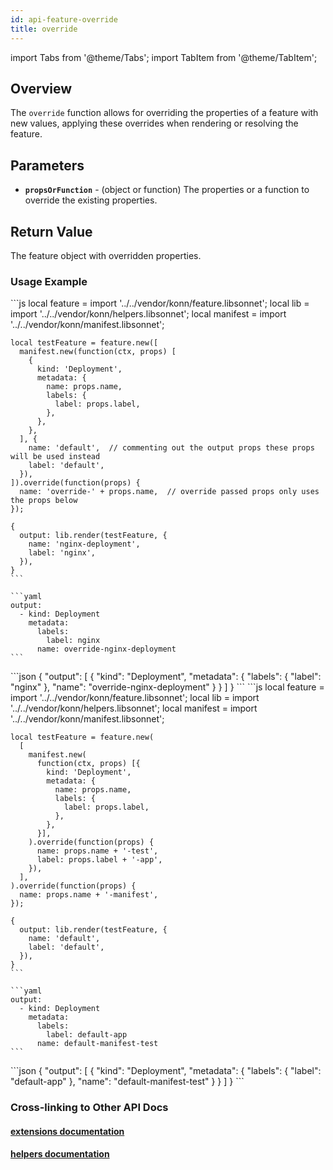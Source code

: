 ```yaml
---
id: api-feature-override
title: override
---
```


import Tabs from '@theme/Tabs';
import TabItem from '@theme/TabItem';



## Overview
The `override` function allows for overriding the properties of a feature with new values, applying these overrides when rendering or resolving the feature.

## Parameters
- **`propsOrFunction`** - (object or function) The properties or a function to override the existing properties.

## Return Value
The feature object with overridden properties.

### Usage Example


<Tabs>
    <TabItem value="jsonnet" label="Jsonnet" default>
    ```js
    local feature = import '../../vendor/konn/feature.libsonnet';
    local lib = import '../../vendor/konn/helpers.libsonnet';
    local manifest = import '../../vendor/konn/manifest.libsonnet';

    local testFeature = feature.new([
      manifest.new(function(ctx, props) [
        {
          kind: 'Deployment',
          metadata: {
            name: props.name,
            labels: {
              label: props.label,
            },
          },
        },
      ], {
        name: 'default',  // commenting out the output props these props will be used instead
        label: 'default',
      }),
    ]).override(function(props) {
      name: 'override-' + props.name,  // override passed props only uses the props below
    });

    {
      output: lib.render(testFeature, {
        name: 'nginx-deployment',
        label: 'nginx',
      }),
    }
    ```
  </TabItem>
  <TabItem value="yaml" label="YAML Output">

    ```yaml
    output:
      - kind: Deployment
        metadata:
          labels:
            label: nginx
          name: override-nginx-deployment
    ```
  </TabItem>
  <TabItem value="json" label="JSON Output">
    ```json
    {
       "output": [
          {
             "kind": "Deployment",
             "metadata": {
                "labels": {
                   "label": "nginx"
                },
                "name": "override-nginx-deployment"
             }
          }
       ]
    }
    ```  
    </TabItem>
</Tabs>

<Tabs>
    <TabItem value="jsonnet" label="Jsonnet" default>
    ```js
    local feature = import '../../vendor/konn/feature.libsonnet';
    local lib = import '../../vendor/konn/helpers.libsonnet';
    local manifest = import '../../vendor/konn/manifest.libsonnet';

    local testFeature = feature.new(
      [
        manifest.new(
          function(ctx, props) [{
            kind: 'Deployment',
            metadata: {
              name: props.name,
              labels: {
                label: props.label,
              },
            },
          }],
        ).override(function(props) {
          name: props.name + '-test',
          label: props.label + '-app',
        }),
      ],
    ).override(function(props) {
      name: props.name + '-manifest',
    });

    {
      output: lib.render(testFeature, {
        name: 'default',
        label: 'default',
      }),
    }
    ```
  </TabItem>
  <TabItem value="yaml" label="YAML Output">

    ```yaml
    output:
      - kind: Deployment
        metadata:
          labels:
            label: default-app
          name: default-manifest-test
    ```
  </TabItem>
  <TabItem value="json" label="JSON Output">
    ```json
    {
       "output": [
          {
             "kind": "Deployment",
             "metadata": {
                "labels": {
                   "label": "default-app"
                },
                "name": "default-manifest-test"
             }
          }
       ]
    }
    ```  
    </TabItem>
</Tabs>

### Cross-linking to Other API Docs
#### [extensions documentation](/api/extensions/api-extensions-new)
#### [helpers documentation](/api/helpers/api-helpers-render)